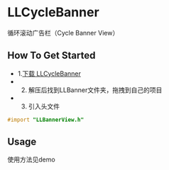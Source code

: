 # LLCycleBanner
循环滚动广告栏（Cycle Banner View）
## How To Get Started
- 1.[下载 LLCycleBanner](https://codeload.github.com/Lves/LLCycleBanner/zip/master)
- 2. 解压后找到LLBanner文件夹，拖拽到自己的项目
- 3. 引入头文件
```objective-c
#import "LLBannerView.h"
```
## Usage
使用方法见demo
